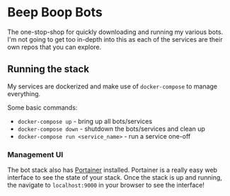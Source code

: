 # Beep Boop Bots
The one-stop-shop for quickly downloading and running my various bots. I'm not
going to get too in-depth into this as each of the services are their own 
repos that you can explore.

## Running the stack
My services are dockerized and make use of `docker-compose` to manage 
everything.

Some basic commands:
* `docker-compose up` - bring up all bots/services
* `docker-compose down` - shutdown the bots/services and clean up
* `docker-compose run <service_name>` - run a service one-off

### Management UI
The bot stack also has [Portainer](https://www.portainer.io/) installed. 
Portainer is a really easy web interface to see the state of your stack. Once 
the stack is up and running, the navigate to `localhost:9000` in your browser
to see the interface!
